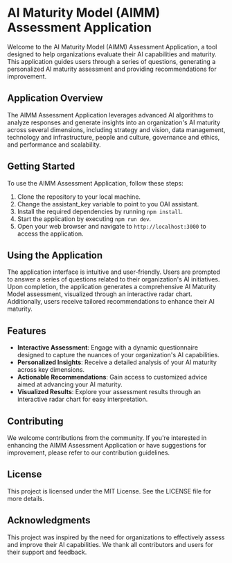 # AI Maturity Model (AIMM) Assessment Application

Welcome to the AI Maturity Model (AIMM) Assessment Application, a tool designed to help organizations evaluate their AI capabilities and maturity. This application guides users through a series of questions, generating a personalized AI maturity assessment and providing recommendations for improvement.

## Application Overview

The AIMM Assessment Application leverages advanced AI algorithms to analyze responses and generate insights into an organization's AI maturity across several dimensions, including strategy and vision, data management, technology and infrastructure, people and culture, governance and ethics, and performance and scalability.

## Getting Started

To use the AIMM Assessment Application, follow these steps:

1. Clone the repository to your local machine.
2. Change the assistant_key variable to point to you OAI assistant.
3. Install the required dependencies by running `npm install`.
4. Start the application by executing `npm run dev`.
5. Open your web browser and navigate to `http://localhost:3000` to access the application.

## Using the Application

The application interface is intuitive and user-friendly. Users are prompted to answer a series of questions related to their organization's AI initiatives. Upon completion, the application generates a comprehensive AI Maturity Model assessment, visualized through an interactive radar chart. Additionally, users receive tailored recommendations to enhance their AI maturity.

## Features

- **Interactive Assessment**: Engage with a dynamic questionnaire designed to capture the nuances of your organization's AI capabilities.
- **Personalized Insights**: Receive a detailed analysis of your AI maturity across key dimensions.
- **Actionable Recommendations**: Gain access to customized advice aimed at advancing your AI maturity.
- **Visualized Results**: Explore your assessment results through an interactive radar chart for easy interpretation.

## Contributing

We welcome contributions from the community. If you're interested in enhancing the AIMM Assessment Application or have suggestions for improvement, please refer to our contribution guidelines.

## License

This project is licensed under the MIT License. See the LICENSE file for more details.

## Acknowledgments

This project was inspired by the need for organizations to effectively assess and improve their AI capabilities. We thank all contributors and users for their support and feedback.


